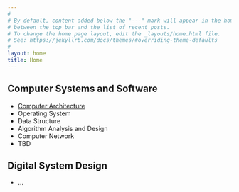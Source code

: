 ```yaml
---
#
# By default, content added below the "---" mark will appear in the home page
# between the top bar and the list of recent posts.
# To change the home page layout, edit the _layouts/home.html file.
# See: https://jekyllrb.com/docs/themes/#overriding-theme-defaults
#
layout: home
title: Home
---
```


## Computer Systems and Software
- [Computer Architecture](./comp_arch)
- Operating System
- Data Structure
- Algorithm Analysis and Design
- Computer Network
- TBD

## Digital System Design
- ...